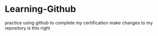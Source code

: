 # Learning-Github
practice using github to complete my certification
make changes to my repository
is this right
